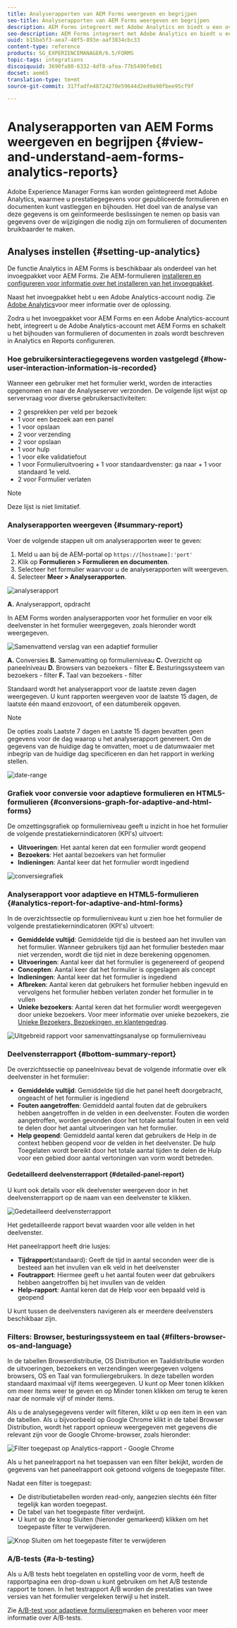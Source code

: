 ```yaml
---
title: Analyserapporten van AEM Forms weergeven en begrijpen
seo-title: Analyserapporten van AEM Forms weergeven en begrijpen
description: AEM Forms integreert met Adobe Analytics en biedt u een overzicht en gedetailleerde analyses van uw gepubliceerde adaptieve formulieren.
seo-description: AEM Forms integreert met Adobe Analytics en biedt u een overzicht en gedetailleerde analyses van uw gepubliceerde adaptieve formulieren.
uuid: b15ba5f3-aea7-40f5-893e-aaf3834cbc33
content-type: reference
products: SG_EXPERIENCEMANAGER/6.5/FORMS
topic-tags: integrations
discoiquuid: 3690fa80-6332-4df8-afea-77b5490fe0d1
docset: aem65
translation-type: tm+mt
source-git-commit: 317fadfe48724270e59644d2ed9a90fbee95cf9f

---
```



# Analyserapporten van AEM Forms weergeven en begrijpen {#view-and-understand-aem-forms-analytics-reports}

Adobe Experience Manager Forms kan worden geïntegreerd met Adobe Analytics, waarmee u prestatiegegevens voor gepubliceerde formulieren en documenten kunt vastleggen en bijhouden. Het doel van de analyse van deze gegevens is om geïnformeerde beslissingen te nemen op basis van gegevens over de wijzigingen die nodig zijn om formulieren of documenten bruikbaarder te maken.

## Analyses instellen {#setting-up-analytics}

De functie Analytics in AEM Forms is beschikbaar als onderdeel van het invoegpakket voor AEM Forms. Zie AEM-formulieren [installeren en configureren voor informatie over het installeren van het invoegpakket](../../forms/using/installing-configuring-aem-forms-osgi.md).

Naast het invoegpakket hebt u een Adobe Analytics-account nodig. Zie [Adobe Analytics](https://www.adobe.com/solutions/digital-analytics.html)voor meer informatie over de oplossing.

Zodra u het invoegpakket voor AEM Forms en een Adobe Analytics-account hebt, integreert u de Adobe Analytics-account met AEM Forms en schakelt u het bijhouden van formulieren of documenten in zoals wordt beschreven in Analytics en Reports [](../../forms/using/configure-analytics-forms-documents.md)configureren.

### Hoe gebruikersinteractiegegevens worden vastgelegd {#how-user-interaction-information-is-recorded}

Wanneer een gebruiker met het formulier werkt, worden de interacties opgenomen en naar de Analyseserver verzonden. De volgende lijst wijst op servervraag voor diverse gebruikersactiviteiten:

* 2 gesprekken per veld per bezoek
* 1 voor een bezoek aan een panel
* 1 voor opslaan
* 2 voor verzending
* 2 voor opslaan
* 1 voor hulp
* 1 voor elke validatiefout
* 1 voor Formulieruitvoering + 1 voor standaardvenster: ga naar + 1 voor standaard 1e veld.
* 2 voor Formulier verlaten

>[!NOTE]
>
>Deze lijst is niet limitatief.

### Analyserapporten weergeven {#summary-report}

Voer de volgende stappen uit om analyserapporten weer te geven:

1. Meld u aan bij de AEM-portal op `https://[hostname]:'port'`
1. Klik op **Formulieren > Formulieren en documenten**.
1. Selecteer het formulier waarvoor u de analyserapporten wilt weergeven.
1. Selecteer **Meer > Analyserapporten**.

![analyserapport](assets/analyticsreport.png)

**A.** Analyserapport, opdracht

In AEM Forms worden analyserapporten voor het formulier en voor elk deelvenster in het formulier weergegeven, zoals hieronder wordt weergegeven.

![Samenvattend verslag van een adaptief formulier](assets/analyticsdashboard_callout.png)

**A.** Conversies **B.** Samenvatting op formulierniveau **C.** Overzicht op paneelniveau **D.** Browsers van bezoekers - filter **E.** Besturingssysteem van bezoekers - filter **F.** Taal van bezoekers - filter

Standaard wordt het analyserapport voor de laatste zeven dagen weergegeven. U kunt rapporten weergeven voor de laatste 15 dagen, de laatste één maand enzovoort, of een datumbereik opgeven.

>[!NOTE]
>
>De opties zoals Laatste 7 dagen en Laatste 15 dagen bevatten geen gegevens voor de dag waarop u het analyserapport genereert. Om de gegevens van de huidige dag te omvatten, moet u de datumwaaier met inbegrip van de huidige dag specificeren en dan het rapport in werking stellen.

![date-range](assets/date-range.png)

### Grafiek voor conversie voor adaptieve formulieren en HTML5-formulieren {#conversions-graph-for-adaptive-and-html-forms}

De omzettingsgrafiek op formulierniveau geeft u inzicht in hoe het formulier de volgende prestatiekernindicatoren (KPI&#39;s) uitvoert:

* **Uitvoeringen**: Het aantal keren dat een formulier wordt geopend
* **Bezoekers**: Het aantal bezoekers van het formulier
* **Indieningen**: Aantal keer dat het formulier wordt ingediend

![conversiegrafiek](assets/conversion-graph.png)

### Analyserapport voor adaptieve en HTML5-formulieren {#analytics-report-for-adaptive-and-html-forms}

In de overzichtssectie op formulierniveau kunt u zien hoe het formulier de volgende prestatiekernindicatoren (KPI&#39;s) uitvoert:

* **Gemiddelde vultijd**: Gemiddelde tijd die is besteed aan het invullen van het formulier. Wanneer gebruikers tijd aan het formulier besteden maar niet verzenden, wordt die tijd niet in deze berekening opgenomen.
* **Uitvoeringen**: Aantal keer dat het formulier is gegenereerd of geopend
* **Concepten**: Aantal keer dat het formulier is opgeslagen als concept
* **Indieningen**: Aantal keer dat het formulier is ingediend
* **Afbreken**: Aantal keren dat gebruikers het formulier hebben ingevuld en vervolgens het formulier hebben verlaten zonder het formulier in te vullen
* **Unieke bezoekers**: Aantal keren dat het formulier wordt weergegeven door unieke bezoekers. Voor meer informatie over unieke bezoekers, zie [Unieke Bezoekers, Bezoekingen, en klantengedrag](https://helpx.adobe.com/analytics/kb/unique-visitors-visitor-behavior.html).

![Uitgebreid rapport voor samenvattingsanalyse op formulierniveau](assets/analytics-report.png)

### Deelvensterrapport {#bottom-summary-report}

De overzichtssectie op paneelniveau bevat de volgende informatie over elk deelvenster in het formulier:

* **Gemiddelde vultijd**: Gemiddelde tijd die het panel heeft doorgebracht, ongeacht of het formulier is ingediend
* **Fouten aangetroffen**: Gemiddeld aantal fouten dat de gebruikers hebben aangetroffen in de velden in een deelvenster. Fouten die worden aangetroffen, worden gevonden door het totale aantal fouten in een veld te delen door het aantal uitvoeringen van het formulier.
* **Help geopend**: Gemiddeld aantal keren dat gebruikers de Help in de context hebben geopend voor de velden in het deelvenster. De hulp Toegelaten wordt bereikt door het totale aantal tijden te delen de Hulp voor een gebied door aantal vertoningen van vorm wordt betreden.

#### Gedetailleerd deelvensterrapport {#detailed-panel-report}

U kunt ook details voor elk deelvenster weergeven door in het deelvensterrapport op de naam van een deelvenster te klikken.

![Gedetailleerd deelvensterrapport](assets/panel-report-detailed.png)

Het gedetailleerde rapport bevat waarden voor alle velden in het deelvenster.

Het paneelrapport heeft drie lusjes:

* **Tijdrapport**(standaard): Geeft de tijd in aantal seconden weer die is besteed aan het invullen van elk veld in het deelvenster
* **Foutrapport**: Hiermee geeft u het aantal fouten weer dat gebruikers hebben aangetroffen bij het invullen van de velden
* **Help-rapport**: Aantal keren dat de Help voor een bepaald veld is geopend

U kunt tussen de deelvensters navigeren als er meerdere deelvensters beschikbaar zijn.

### Filters: Browser, besturingssysteem en taal {#filters-browser-os-and-language}

In de tabellen Browserdistributie, OS Distribution en Taaldistributie worden de uitvoeringen, bezoekers en verzendingen weergegeven volgens browsers, OS en Taal van formuliergebruikers. In deze tabellen worden standaard maximaal vijf items weergegeven. U kunt op Meer tonen klikken om meer items weer te geven en op Minder tonen klikken om terug te keren naar de normale vijf of minder items.

Als u de analysegegevens verder wilt filteren, klikt u op een item in een van de tabellen. Als u bijvoorbeeld op Google Chrome klikt in de tabel Browser Distribution, wordt het rapport opnieuw weergegeven met gegevens die relevant zijn voor de Google Chrome-browser, zoals hieronder:

![Filter toegepast op Analytics-rapport - Google Chrome ](assets/filter-1.png)

Als u het paneelrapport na het toepassen van een filter bekijkt, worden de gegevens van het paneelrapport ook getoond volgens de toegepaste filter.

Nadat een filter is toegepast:

* De distributietabellen worden read-only, aangezien slechts één filter tegelijk kan worden toegepast.
* De tabel van het toegepaste filter verdwijnt.
* U kunt op de knop Sluiten (hieronder gemarkeerd) klikken om het toegepaste filter te verwijderen.

![Knop Sluiten om het toegepaste filter te verwijderen](assets/close-filter.png)

### A/B-tests {#a-b-testing}

Als u A/B tests hebt toegelaten en opstelling voor de vorm, heeft de rapportpagina een drop-down u kunt gebruiken om het A/B testende rapport te tonen. In het testrapport A/B worden de prestaties van twee versies van het formulier vergeleken terwijl u het instelt.

Zie [A/B-test voor adaptieve formulieren](../../forms/using/ab-testing-adaptive-forms.md)maken en beheren voor meer informatie over A/B-tests.
